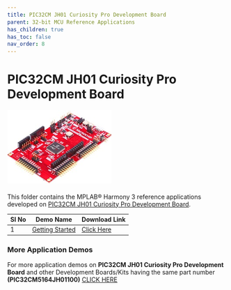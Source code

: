 ```yaml
---
title: PIC32CM JH01 Curiosity Pro Development Board
parent: 32-bit MCU Reference Applications
has_children: true
has_toc: false
nav_order: 8
---
```

# PIC32CM JH01 Curiosity Pro Development Board
<h4 align="left"> <img src = "image.jpg"> </h4>

This folder contains the MPLAB® Harmony 3 reference applications developed on [PIC32CM JH01 Curiosity Pro Development Board](https://www.microchip.com/DevelopmentTools/ProductDetails/PartNO/EV81X90A).

|SI No| Demo Name | Download Link |
| --- | --- | -- |
| 1 | [Getting Started](./pic32cm_jh01_cpro_getting_started/readme.md) | [Click Here](https://github.com/Microchip-MPLAB-Harmony/reference_apps/releases/latest/download/pic32cm_jh01_cpro_getting_started.zip) |

### More Application Demos

For more application demos on **PIC32CM JH01 Curiosity Pro Development Board** and other Development Boards/Kits having the same part number **(PIC32CM5164JH01100)** <a href="https://mplab-discover.microchip.com/v1/itemtype/com.microchip.ide.project?s0=PIC32CM5164JH01100" target="_blank"> CLICK HERE </a>
